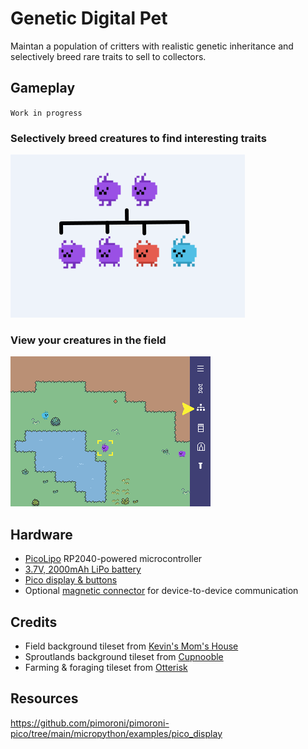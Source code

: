 # Genetic Digital Pet

Maintan a population of critters with realistic genetic inheritance and selectively breed rare traits to sell to collectors.

## Gameplay

`Work in progress`

### Selectively breed creatures to find interesting traits

![](https://github.com/GarethMurden/genetibit/blob/master/inheritance_example.png?raw=true)

### View your creatures in the field

![](https://github.com/GarethMurden/genetibit/blob/master/screenshot.png?raw=true)


## Hardware

- [PicoLipo](https://thepihut.com/products/pico-lipo?variant=40824959467715) RP2040-powered microcontroller
- [3.7V, 2000mAh LiPo battery](https://thepihut.com/products/2000mah-3-7v-lipo-battery?variant=42143258050755)
- [Pico display & buttons](https://thepihut.com/products/pico-display-pack-2-8?variant=43884934791363)
- Optional [magnetic connector](https://thepihut.com/products/diy-magnetic-connector-straight-angle-five-contact-pins?variant=42058938253507) for device-to-device communication


## Credits

- Field background tileset from [Kevin's Mom's House](https://kevins-moms-house.itch.io/)
- Sproutlands background tileset from [Cupnooble](https://cupnooble.itch.io/)
- Farming & foraging tileset from [Otterisk](https://otterisk.itch.io/)

## Resources 

https://github.com/pimoroni/pimoroni-pico/tree/main/micropython/examples/pico_display